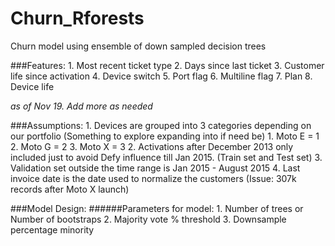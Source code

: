 # Churn_Rforests
Churn model using ensemble of down sampled decision trees

###Features:
	1. Most recent ticket type
	2. Days since last ticket
	3. Customer life since activation
	4. Device switch
	5. Port flag
	6. Multiline flag
	7. Plan
	8. Device life

*as of Nov 19. Add more as needed*	
	

###Assumptions:
	1. Devices are grouped into 3 categories depending on our portfolio 
		(Something to explore expanding into if need be)
		1. Moto E = 1
		2. Moto G = 2
		3. Moto X = 3
	2. Activations after December 2013 only included just to avoid Defy 
		influence till Jan 2015. (Train set and Test set)
	3. Validation set outside the time range is Jan 2015 - August 2015
	4. Last invoice date is the date used to normalize the customers
		(Issue: 307k records after Moto X launch)
	
	
	
###Model Design:
######Parameters for model: 
	1. Number of trees or Number of bootstraps
	2. Majority vote % threshold
	3. Downsample percentage minority

